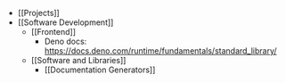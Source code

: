 - [[Projects]]
- [[Software Development]] 
	- [[Frontend]]
		- Deno docs: https://docs.deno.com/runtime/fundamentals/standard_library/
	- [[Software and Libraries]]
		- [[Documentation Generators]]